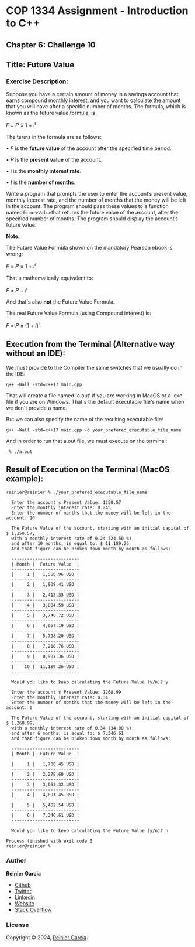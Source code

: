# COP 1334 Assignment - Introduction to C++

## Chapter 6: Challenge 10

## Title: Future Value

### Exercise Description:

Suppose you have a certain amount of money in a savings account that earns compound monthly interest, and you want to calculate the amount that you will have after a specific number of months. The formula, which is known as the future value formula, is

𝐹 = 𝑃 × 1 + 𝑖<sup>𝑡</sup>

The terms in the formula are as follows:

• _F_ is the **future value** of the account after the specified time period.

• _P_ is the **present value** of the account.

• _i_ is the **monthly interest rate**.

• _t_ is the **number of months**.

Write a program that prompts the user to enter the account’s present value, monthly interest rate, and the number of months that the money will be left in the account. The program should pass these values to a function named`futureValue`that returns the future value of the account, after the
specified number of months. The program should display the account’s future value.

**Note:**

The Future Value Formula shown on the mandatory Pearson ebook is wrong:

𝐹 = 𝑃 × 1 + 𝑖<sup>𝑡</sup>

That's mathematically equivalent to:

𝐹 = 𝑃 + 𝑖<sup>𝑡</sup>

And that's also **not** the Future Value Formula.

The real Future Value Formula (using Compound interest) is:

𝐹 = 𝑃 × (1 + 𝑖)<sup>𝑡</sup>

## Execution from the Terminal (Alternative way without an IDE):

We must provide to the Compiler the same switches that we usually do in the IDE:

```terminal
g++ -Wall -std=c++17 main.cpp
```

That will create a file named 'a.out' if you are working in MacOS or a .exe file if you are on Windows. That's the default executable file's name when we don't provide a name.

But we can also specify the name of the resulting executable file:

```terminal
g++ -Wall -std=c++17 main.cpp -o your_prefered_executable_file_name
```

And in order to run that a.out file, we must execute on the terminal:

```terminal
 % ./a.out
```

## Result of Execution on the Terminal (MacOS example):

```terminal
reinier@reinier % ./your_prefered_executable_file_name

  Enter the account's Present Value: 1250.57
  Enter the monthly interest rate: 0.245
  Enter the number of months that the money will be left in the account: 10

  The Future Value of the account, starting with an initial capital of $ 1,250.57, 
  with a monthly interest rate of 0.24 (24.50 %),
  and after 10 months, is equal to: $ 11,189.26
  And that figure can be broken down month by month as follows:

  --------------------------
  | Month |  Future Value  |
  --------------------------
  |     1 |   1,556.96 USD |
  --------------------------
  |     2 |   1,938.41 USD |
  --------------------------
  |     3 |   2,413.33 USD |
  --------------------------
  |     4 |   3,004.59 USD |
  --------------------------
  |     5 |   3,740.72 USD |
  --------------------------
  |     6 |   4,657.19 USD |
  --------------------------
  |     7 |   5,798.20 USD |
  --------------------------
  |     8 |   7,218.76 USD |
  --------------------------
  |     9 |   8,987.36 USD |
  --------------------------
  |    10 |  11,189.26 USD |
  --------------------------

  Would you like to keep calculating the Future Value (y/n)? y

  Enter the account's Present Value: 1268.99
  Enter the monthly interest rate: 0.34
  Enter the number of months that the money will be left in the account: 6

  The Future Value of the account, starting with an initial capital of $ 1,268.99, 
  with a monthly interest rate of 0.34 (34.00 %),
  and after 6 months, is equal to: $ 7,346.61
  And that figure can be broken down month by month as follows:

  --------------------------
  | Month |  Future Value  |
  --------------------------
  |     1 |   1,700.45 USD |
  --------------------------
  |     2 |   2,278.60 USD |
  --------------------------
  |     3 |   3,053.32 USD |
  --------------------------
  |     4 |   4,091.45 USD |
  --------------------------
  |     5 |   5,482.54 USD |
  --------------------------
  |     6 |   7,346.61 USD |
  --------------------------

  Would you like to keep calculating the Future Value (y/n)? n
  
Process finished with exit code 0
reinier@reinier % 
```

### Author

**Reinier Garcia**

* [Github](https://github.com/reymillenium)
* [Twitter](https://twitter.com/ReinierGarciaR)
* [Linkedin](https://www.linkedin.com/in/reiniergarcia/)
* [Website](https://www.reiniergarcia.dev/)
* [Stack Overflow](https://stackoverflow.com/users/9616949/reinier-garcia)

### License

Copyright © 2024, [Reinier Garcia](https://github.com/reymillenium).



